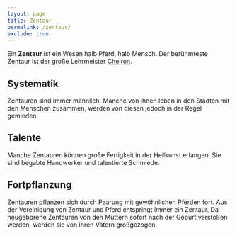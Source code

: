 ```yaml
---
layout: page
title: Zentaur
permalink: /zentaur/
exclude: true
---
```


Ein **Zentaur** ist ein Wesen halb Pferd, halb Mensch. Der berühmteste Zentaur ist der große Lehrmeister [Cheiron](/cheiron/).

## Systematik

Zentauren sind immer männlich. Manche von ihnen leben in den Städten mit den Menschen zusammen, werden von diesen jedoch in der Regel gemieden.

## Talente

Manche Zentauren können große Fertigkeit in der Heilkunst erlangen. Sie sind begabte Handwerker und talentierte Schmiede.

## Fortpflanzung

Zentauren pflanzen sich durch Paarung mit gewöhnlichen Pferden fort. Aus der Vereinigung von Zentaur und Pferd entspringt immer ein Zentaur. Da neugeborene Zentauren von den Müttern sofort nach der Geburt verstoßen werden, werden sie von ihren Vätern großgezogen. 
